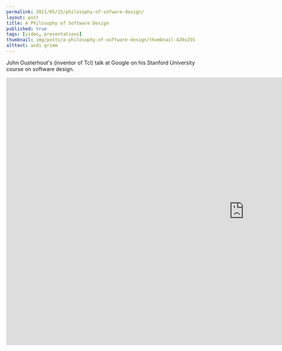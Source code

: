 ```yaml
---
permalink: 2021/05/15/philosophy-of-sofware-design/
layout: post
title: A Philosophy of Software Design
published: true
tags: [video, presentations]
thumbnail: img/posts/a-philosophy-of-software-design/thumbnail-420x255.png
alttext: avdi grimm
---
```


John Ousterhout's (inventor of Tcl) talk at Google on his Stanford University course on software design.

<iframe width="1262" height="710" src="https://www.youtube.com/embed/bmSAYlu0NcY" title="YouTube video player" frameborder="0" allow="accelerometer; autoplay; clipboard-write; encrypted-media; gyroscope; picture-in-picture" allowfullscreen></iframe>
